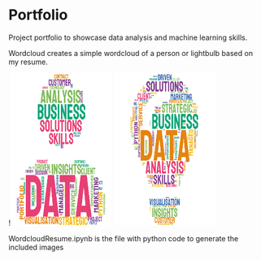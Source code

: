 # Portfolio
Project portfolio to showcase data analysis and machine learning skills.

  Wordcloud creates a simple wordcloud of a person or lightbulb based on my resume.
  
!<img src="PersonResumeWordCloud.png" width="200" height="300">  <img src="LightbulbResumeWordCloud.png" width="200" height="300">

WordcloudResume.ipynb is the file with python code to generate the included images
